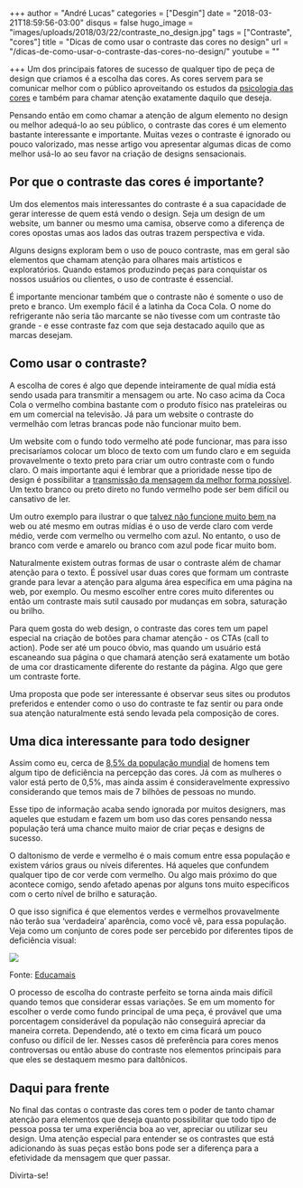+++
author = "André Lucas"
categories = ["Desgin"]
date = "2018-03-21T18:59:56-03:00"
disqus = false
hugo_image = "images/uploads/2018/03/22/contraste_no_design.jpg"
tags = ["Contraste", "cores"]
title = "Dicas de como usar o contraste das cores no design"
url = "/dicas-de-como-usar-o-contraste-das-cores-no-design/"
youtube = ""

+++
Um dos principais fatores de sucesso de qualquer tipo de peça de design que criamos é a escolha das cores. As cores servem para se comunicar melhor com o público aproveitando os estudos da [psicologia das cores](https://viverdeblog.com/psicologia-das-cores/) e também para chamar atenção exatamente daquilo que deseja.

Pensando então em como chamar a atenção de algum elemento no design ou melhor adequá-lo ao seu público, o contraste das cores é um elemento bastante interessante e importante. Muitas vezes o contraste é ignorado ou pouco valorizado, mas nesse artigo vou apresentar algumas dicas de como melhor usá-lo ao seu favor na criação de designs sensacionais.

## Por que o contraste das cores é importante?

Um dos elementos mais interessantes do contraste é a sua capacidade de gerar interesse de quem está vendo o design. Seja um design de um website, um banner ou mesmo uma camisa, observe como a diferença de cores opostas umas aos lados das outras trazem perspectiva e vida.

Alguns designs exploram bem o uso de pouco contraste, mas em geral são elementos que chamam atenção para olhares mais artísticos e exploratórios. Quando estamos produzindo peças para conquistar os nossos usuários ou clientes, o uso de contraste é essencial.

É importante mencionar também que o contraste não é somente o uso de preto e branco. Um exemplo fácil é a latinha da Coca Cola. O nome do refrigerante não seria tão marcante se não tivesse com um contraste tão grande - e esse contraste faz com que seja destacado aquilo que as marcas desejam.

## Como usar o contraste?

A escolha de cores é algo que depende inteiramente de qual mídia está sendo usada para transmitir a mensagem ou arte. No caso acima da Coca Cola o vermelho combina bastante com o produto físico nas prateleiras ou em um comercial na televisão. Já para um website o contraste do vermelhão com letras brancas pode não funcionar muito bem.

Um website com o fundo todo vermelho até pode funcionar, mas para isso precisaríamos colocar um bloco de texto com um fundo claro e em seguida provavelmente o texto preto para criar um outro contraste com o fundo claro. O mais importante aqui é lembrar que a prioridade nesse tipo de design é possibilitar a [transmissão da mensagem da melhor forma possível](https://www.igluonline.com/os-maiores-problemas-de-tipografia-no-design/). Um texto branco ou preto direto no fundo vermelho pode ser bem difícil ou cansativo de ler.

Um outro exemplo para ilustrar o que [talvez não funcione muito bem ](http://www.colorsontheweb.com/Color-Theory/Color-Contrast)na web ou até mesmo em outras mídias é o uso de verde claro com verde médio, verde com vermelho ou vermelho com azul. No entanto, o uso de branco com verde e amarelo ou branco com azul pode ficar muito bom.

Naturalmente existem outras formas de usar o contraste além de chamar atenção para o texto. É possível usar duas cores que formam um contraste grande para levar a atenção para alguma área específica em uma página na web, por exemplo. Ou mesmo escolher entre cores muito diferentes ou então um contraste mais sutil causado por mudanças em sobra, saturação ou brilho.

Para quem gosta do web design, o contraste das cores tem um papel especial na criação de botões para chamar atenção - os CTAs (call to action). Pode ser até um pouco óbvio, mas quando um usuário está escaneando sua página o que chamará atenção será exatamente um botão de uma cor drasticamente diferente do restante da página. Algo que gere um contraste forte.

Uma proposta que pode ser interessante é observar seus sites ou produtos preferidos e entender como o uso do contraste te faz sentir ou para onde sua atenção naturalmente está sendo levada pela composição de cores.

## Uma dica interessante para todo designer

Assim como eu, cerca de [8,5% da população mundial](http://www.daltonicos.com.br/daltonico/daltonismo.html) de homens tem algum tipo de deficiência na percepção das cores. Já com as mulheres o valor está perto de 0,5%, mas ainda assim é consideravelmente expressivo considerando que temos mais de 7 bilhões de pessoas no mundo.

Esse tipo de informação acaba sendo ignorada por muitos designers, mas aqueles que estudam e fazem um bom uso das cores pensando nessa população terá uma chance muito maior de criar peças e designs de sucesso.

O daltonismo de verde e vermelho é o mais comum entre essa população e existem vários graus ou níveis diferentes. Há aqueles que confundem qualquer tipo de cor verde com vermelho. Ou algo mais próximo do que acontece comigo, sendo afetado apenas por alguns tons muito específicos com o certo nível de brilho e saturação.

O que isso significa é que elementos verdes e vermelhos provavelmente não terão sua ‘verdadeira’ aparência, como você vê,  para essa população. Veja como um conjunto de cores pode ser percebido por diferentes tipos de deficiência visual:

![](images/uploads/2018/03/22/dicas_contraste_design.jpg)

Fonte: [Educamais](http://educamais.com/tipos-de-daltonismo/)

O processo de escolha do contraste perfeito se torna ainda mais difícil quando temos que considerar essas variações. Se em um momento for escolher o verde como fundo principal de uma peça, é provável que uma porcentagem considerável da população não conseguirá apreciar da maneira correta. Dependendo, até o texto em cima ficará um pouco confuso ou difícil de ler. Nesses casos dê preferência para cores menos controversas ou então abuse do contraste nos elementos principais para que eles se destaquem mesmo para daltônicos.

## Daqui para frente

No final das contas o contraste das cores tem o poder de tanto chamar atenção para elementos que deseja quanto possibilitar que todo tipo de pessoa possa ter uma experiência boa ao ver, apreciar ou utilizar seu design. Uma atenção especial para entender se os contrastes que está adicionando às suas peças estão bons pode ser a diferença para a efetividade da mensagem que quer passar.

Divirta-se!